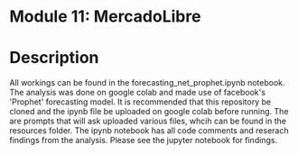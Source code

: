 # Module 11: MercadoLibre

# Description

All workings can be found in the forecasting_net_prophet.ipynb notebook. The analysis was done on google colab and made use of facebook's 'Prophet' forecasting model. It is recommended that this repository be cloned and the ipynb file be uploaded on google colab before running. The are prompts that will ask uploaded various files, whcih can be found in the resources folder. The ipynb notebook has all code comments and reserach findings from the analysis. Please see the jupyter notebook for findings. 
